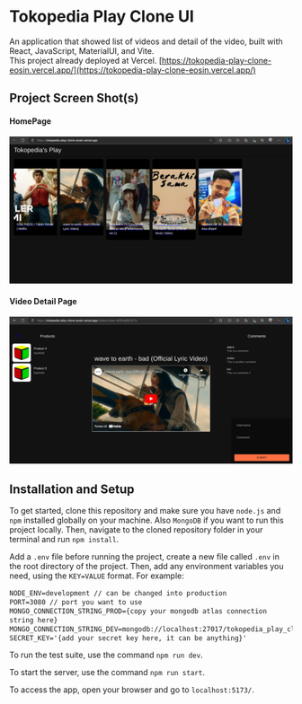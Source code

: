 # Tokopedia Play Clone UI

An application that showed list of videos and detail of the video, built with React, JavaScript, MaterialUI, and Vite.  
This project already deployed at Vercel. [https://tokopedia-play-clone-eosin.vercel.app/](https://tokopedia-play-clone-eosin.vercel.app/)

## Project Screen Shot(s)
#### HomePage
![HomePage](https://github.com/adanngrha/tokopedia-play-clone/blob/main/pics/homepage.png?raw=true)
#### Video Detail Page
![VideoDetailPage](https://github.com/adanngrha/tokopedia-play-clone/blob/main/pics/videodetailpage1.png?raw=true)

## Installation and Setup

To get started, clone this repository and make sure you have `node.js` and `npm` installed globally on your machine. Also `MongoDB` if you want to run this project locally. Then, navigate to the cloned repository folder in your terminal and run `npm install`.

Add a `.env` file before running the project, create a new file called `.env` in the root directory of the project. Then, add any environment variables you need, using the `KEY=VALUE` format. For example:

```
NODE_ENV=development // can be changed into production
PORT=3080 // port you want to use
MONGO_CONNECTION_STRING_PROD={copy your mongodb atlas connection string here}
MONGO_CONNECTION_STRING_DEV=mongodb://localhost:27017/tokopedia_play_clone
SECRET_KEY='{add your secret key here, it can be anything}'

```

To run the test suite, use the command `npm run dev`.

To start the server, use the command `npm run start`.

To access the app, open your browser and go to `localhost:5173/`.
